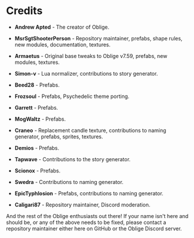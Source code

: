 # Credits

* **Andrew Apted** - The creator of Oblige.

* **MsrSgtShooterPerson** - Repository maintainer, prefabs, shape rules, new modules, documentation, textures.
* **Armaetus** - Original base tweaks to Oblige v7.59, prefabs, new modules, textures.
* **Simon-v** - Lua normalizer, contributions to story generator.
* **Beed28** - Prefabs.
* **Frozsoul** - Prefabs, Psychedelic theme porting.
* **Garrett** - Prefabs.
* **MogWaltz** - Prefabs.
* **Craneo** - Replacement candle texture, contributions to naming generator, prefabs, sprites, textures.
* **Demios** - Prefabs.
* **Tapwave** - Contributions to the story generator.
* **Scionox** - Prefabs.
* **Swedra** - Contributions to naming generator.
* **EpicTyphlosion** - Prefabs, contributions to naming generator.
* **Caligari87** - Repository maintainer, Discord moderation.

And the rest of the Oblige enthusiasts out there! If your name isn't here and should be, or any of the above needs to be fixed, please contact a repository maintainer either here on GitHub or the Oblige Discord server.
